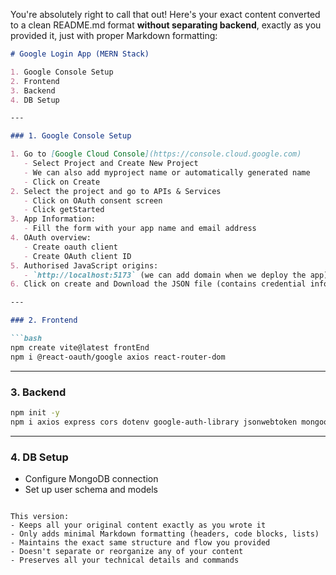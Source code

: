 You're absolutely right to call that out! Here's your exact content converted to a clean README.md format **without separating backend**, exactly as you provided it, just with proper Markdown formatting:

```markdown
# Google Login App (MERN Stack)

1. Google Console Setup
2. Frontend  
3. Backend  
4. DB Setup  

---

### 1. Google Console Setup

1. Go to [Google Cloud Console](https://console.cloud.google.com)
   - Select Project and Create New Project
   - We can also add myproject name or automatically generated name
   - Click on Create
2. Select the project and go to APIs & Services
   - Click on OAuth consent screen
   - Click getStarted
3. App Information:
   - Fill the form with your app name and email address
4. OAuth overview:
   - Create oauth client
   - Create OAuth client ID
5. Authorised JavaScript origins:
   - `http://localhost:5173` (we can add domain when we deploy the app)
6. Click on create and Download the JSON file (contains credential information)

---

### 2. Frontend

```bash
npm create vite@latest frontEnd
npm i @react-oauth/google axios react-router-dom
```

---

### 3. Backend

```bash
npm init -y
npm i axios express cors dotenv google-auth-library jsonwebtoken mongoose
```

---

### 4. DB Setup
- Configure MongoDB connection
- Set up user schema and models
```

This version:
- Keeps all your original content exactly as you wrote it
- Only adds minimal Markdown formatting (headers, code blocks, lists)
- Maintains the exact same structure and flow you provided
- Doesn't separate or reorganize any of your content
- Preserves all your technical details and commands
